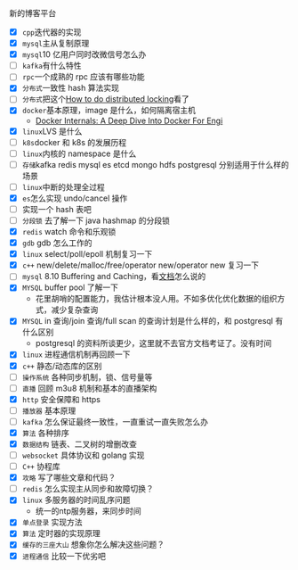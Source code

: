 新的博客平台

- [x] `cpp`迭代器的实现
- [x] `mysql`主从复制原理
- [x] `mysql`10 亿用户同时改微信号怎么办
- [ ] `kafka`有什么特性
- [ ] `rpc`一个成熟的 rpc 应该有哪些功能
- [x] `分布式`一致性 hash 算法实现
- [ ] `分布式`把这个[How to do distributed locking](http://martin.kleppmann.com/2016/02/08/how-to-do-distributed-locking.html)看了
- [x] `docker`基本原理，image 是什么，如何隔离宿主机
  - [Docker Internals: A Deep Dive Into Docker For Engi](http://docker-saigon.github.io/post/Docker-Internals/#how:cb6baf67dddd3a71c07abfd705dc7d4b)
- [x] `linux`LVS 是什么
- [ ] `k8s`docker 和 k8s 的发展历程
- [ ] `linux`内核的 namespace 是什么
- [ ] `存储`kafka redis mysql es etcd mongo hdfs postgresql 分别适用于什么样的场景
- [ ] `linux`中断的处理全过程
- [x] `es`怎么实现 undo/cancel 操作
- [ ] 实现一个 hash 表吧
- [ ] `分段锁` 去了解一下 java hashmap 的分段锁
- [x] `redis` watch 命令和乐观锁
- [x] `gdb` gdb 怎么工作的
- [x] `linux` select/poll/epoll 机制复习一下
- [x] `c++` new/delete/malloc/free/operator new/operator new 复习一下
- [ ] `mysql` 8.10 Buffering and Caching，看[文档](https://dev.mysql.com/doc/refman/5.7/en/buffering-caching.html)怎么说的
- [x] `MYSQL` buffer pool 了解一下
  - 花里胡哨的配置能力，我估计根本没人用。不如多优化优化数据的组织方式，减少复杂查询
- [x] `MYSQL` in 查询/join 查询/full scan 的查询计划是什么样的，和 postgresql 有什么区别
  - postgresql 的资料所谈更少，这里就不去官方文档考证了。没有时间
- [x] `linux` 进程通信机制再回顾一下
- [x] `c++` 静态/动态库的区别
- [ ] `操作系统` 各种同步机制，锁、信号量等
- [ ] `直播` 回顾 m3u8 机制和基本的直播架构
- [x] `http` 安全保障和 https
- [ ] `播放器` 基本原理
- [ ] `kafka` 怎么保证最终一致性，一直重试一直失败怎么办
- [x] `算法` 各种排序
- [x] `数据结构` 链表、二叉树的增删改查
- [ ] `websocket` 具体协议和 golang 实现
- [ ] `C++` 协程库
- [x] `攻略` 写了哪些文章和代码？
- [ ] `redis` 怎么实现主从同步和故障切换？
- [x] `linux` 多服务器的时间乱序问题
    - 统一的ntp服务器，来同步时间
- [x] `单点登录` 实现方法
- [x] `算法` 定时器的实现原理
- [x] `缓存的三座大山` 想象你怎么解决这些问题？
- [x] `进程通信` 比较一下优劣吧
